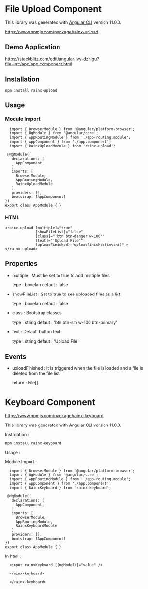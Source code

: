 # File Upload Component 

  This library was generated with [Angular CLI](https://github.com/angular/angular-cli) version 11.0.0.

  https://www.npmjs.com/package/rainx-upload
  
  ## Demo Application 

   https://stackblitz.com/edit/angular-ivy-dzhigu?file=src/app/app.component.html

  ## Installation

    npm install rainx-upload
    
  ## Usage 
  
   ### Module Import
      
      import { BrowserModule } from '@angular/platform-browser';
      import { NgModule } from '@angular/core';
      import { AppRoutingModule } from './app-routing.module';
      import { AppComponent } from './app.component';
      import { RainxUploadModule } from 'rainx-upload';

     @NgModule({
       declarations: [
         AppComponent,
       ],
       imports: [
         BrowserModule,
         AppRoutingModule,
         RainxUploadModule
       ],
       providers: [],
       bootstrap: [AppComponent]
    })
    export class AppModule { }
    
   ### HTML
  
    <rainx-upload [multiple]="true" 
                  [showFileList]="false" 
                  [class]="'btn btn-danger w-100'" 
                  [text]="'Upload File'" 
                  (uploadFinished)="uploadFinished($event)" >
    </rainx-upload>
    
    
   ## Properties
   
   - multiple : Must be set to true to add multiple files
      
      type : booelan
      defaut : false
      
   
   - showFileList : Set to true to see uploaded files as a list
   
      type : booelan
      defaut : false
   
   - class : Bootstrap classes
   
      type : string
      defaut : 'btn btn-sm w-100 btn-primary'
   
   - text : Default button text
   
      type : string
      defaut : 'Upload File' 
   
   ## Events 
   
   - uploadFinished : It is triggered when the file is loaded and a file is deleted from the file list.
   
      return : File[] 
     
# Keyboard Component

 https://www.npmjs.com/package/rainx-keyboard

 This library was generated with [Angular CLI](https://github.com/angular/angular-cli) version 11.0.0.

 Installation :

    npm install rainx-keyboard
    
  Usage :
  
   Module Import :
      
      import { BrowserModule } from '@angular/platform-browser';
      import { NgModule } from '@angular/core';
      import { AppRoutingModule } from './app-routing.module';
      import { AppComponent } from './app.component';
      import { RainxKeyboard } from 'rainx-keyboard';

     @NgModule({
       declarations: [
         AppComponent,
       ],
       imports: [
         BrowserModule,
         AppRoutingModule,
         RainxKeyboardModule
       ],
       providers: [],
       bootstrap: [AppComponent]
    })
    export class AppModule { }
    
   In html :

      <input rainxKeyboard [(ngModel)]="value" />

      <rainx-keyboard>

      </rainx-keyboard>     
   
   

  
    
